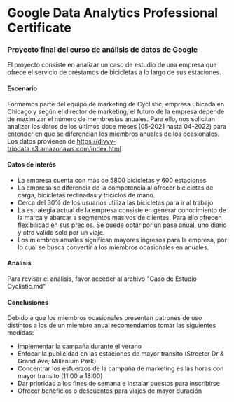 # Google Data Analytics Professional Certificate

### Proyecto final del curso de análisis de datos de Google

El proyecto consiste en analizar un caso de estudio de una empresa que ofrece el servicio de préstamos de bicicletas a lo largo de sus estaciones.

#### Escenario

Formamos parte del equipo de marketing de Cyclistic, empresa ubicada en Chicago y según el director de marketing, el futuro de la empresa depende de maximizar el número de membresías anuales. Para ello, nos solicitan analizar los datos  de los últimos doce meses (05-2021 hasta 04-2022) para entender en que se diferencian los miembros anuales de los ocasionales. Los datos provienen de https://divvy-tripdata.s3.amazonaws.com/index.html

#### Datos de interés

- La empresa cuenta con más de 5800 bicicletas y 600 estaciones.
- La empresa se diferencia de la competencia al ofrecer bicicletas de carga, bicicletas reclinadas y triciclos de mano.
- Cerca del 30% de los usuarios utiliza las bicicletas para ir al trabajo
- La estrategia actual de la empresa consiste en generar conocimiento de la marca y abarcar a segmentos masivos de clientes. Para ello ofrecen flexibilidad en sus precios. Se puede optar por un pase anual, uno diario y otro valido solo por un viaje.
- Los miembros anuales significan mayores ingresos para la empresa, por lo cual se busca convertir a los miembros ocasionales en anuales.

#### Análisis

Para revisar el análisis, favor acceder al archivo "Caso de Estudio Cyclistic.md"

#### Conclusiones

Debido a que los miembros ocasionales presentan patrones de uso distintos a los de un miembro anual recomendamos tomar las siguientes medidas:

* Implementar la campaña durante el verano
* Enfocar la publicidad en las estaciones de mayor transito (Streeter Dr & Grand Ave, Millenium Park)
* Concentrar los esfuerzos de la campaña de marketing es las horas con mayor transito (11:00 a 18:00)
* Dar prioridad a los fines de semana e instalar puestos para inscribirse
* Ofrecer beneficios o descuentos para viajes de mayor duración
